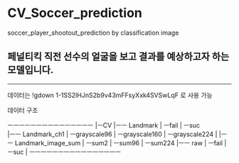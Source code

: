 # CV_Soccer_prediction
soccer_player_shootout_prediction  by classification image


## 페널티킥 직전 선수의 얼굴을 보고 결과를 예상하고자 하는 모델입니다. 

----
데이터는 !gdown 1-1SS2IHJnS2b9v43mFFsyXxk4SVSwLqF 로 사용 가능 

데이터 구조

ㅡㅡㅡㅡㅡㅡㅡㅡㅡㅡㅡㅡㅡㅡㅡ 
|ㅡCV 
|ㅡㅡ Landmark 
|     ㅡfail 
|     ㅡsuc  
|ㅡㅡ Landmark_ch1 
|     ㅡgrayscale96 
|     ㅡgrayscale160 
|     ㅡgrayscale224 
| 
|ㅡㅡ Landmark_image_sum 
|     ㅡsum2 
|     ㅡsum96 
|     ㅡsum224 
|ㅡㅡ raw 
|     ㅡfail 
|     ㅡsuc 
|
ㅡㅡㅡㅡㅡㅡㅡㅡㅡㅡㅡㅡㅡㅡㅡㅡ 

